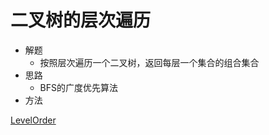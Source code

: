 # 二叉树的层次遍历
- 解题
    - 按照层次遍历一个二叉树，返回每层一个集合的组合集合
- 思路    
    - BFS的广度优先算法
- 方法

[LevelOrder](Top100/src/com/lwf/TOP100/normal/LevelOrder.java)